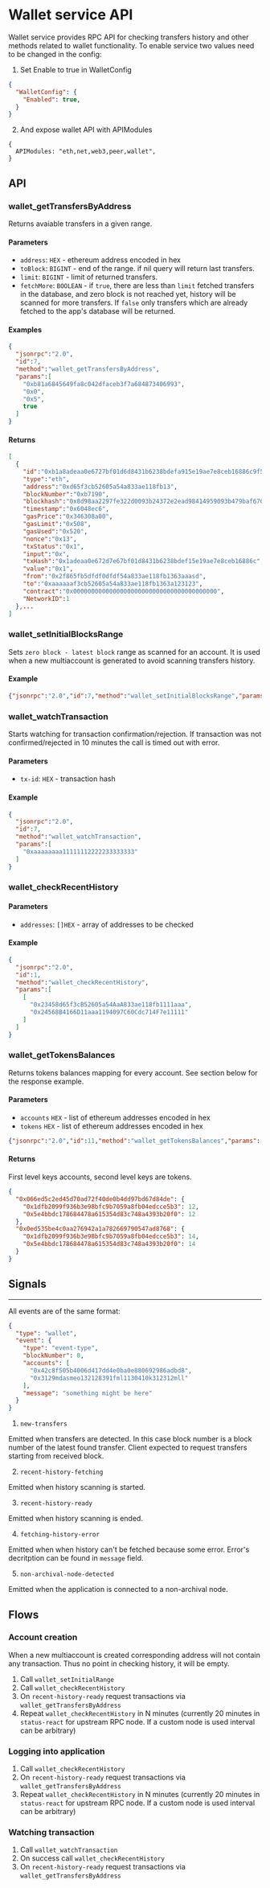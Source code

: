 # Wallet service API

Wallet service provides RPC API for checking transfers history and other methods related to wallet functionality. To enable service two values need to be changed in the config:

1. Set Enable to true in WalletConfig

```json
{
  "WalletConfig": {
    "Enabled": true,
  }
}
```

2. And expose wallet API with APIModules

```
{
  APIModules: "eth,net,web3,peer,wallet",
}
```

## API

### wallet_getTransfersByAddress

Returns avaiable transfers in a given range.

#### Parameters

- `address`: `HEX` - ethereum address encoded in hex
- `toBlock`: `BIGINT` - end of the range. if nil query will return last transfers.
- `limit`: `BIGINT` - limit of returned transfers.
- `fetchMore`: `BOOLEAN` - if `true`, there are less than `limit` fetched transfers in the database, and zero block is not reached yet, history will be scanned for more transfers. If `false` only transfers which are already fetched to the app's database will be returned.

#### Examples

```json
{
  "jsonrpc":"2.0",
  "id":7,
  "method":"wallet_getTransfersByAddress",
  "params":[
    "0xb81a6845649fa8c042dfaceb3f7a684873406993",
    "0x0",
    "0x5",
    true
  ]
}
```

#### Returns

```json
[
  {
    "id":"0xb1a8adeaa0e6727bf01d6d8431b6238bdefa915e19ae7e8ceb16886c9f5e",
    "type":"eth",
    "address":"0xd65f3cb52605a54a833ae118fb13",
    "blockNumber":"0xb7190",
    "blockhash":"0x8d98aa2297fe322d0093b24372e2ead98414959093b479baf670",
    "timestamp":"0x6048ec6",
    "gasPrice":"0x346308a00",
    "gasLimit":"0x508",
    "gasUsed":"0x520",
    "nonce":"0x13",
    "txStatus":"0x1",
    "input":"0x",
    "txHash":"0x1adeaa0e672d7e67bf01d8431b6238bdef15e19ae7e8ceb16886c",
    "value":"0x1",
    "from":"0x2f865fb5dfdf0dfdf54a833ae118fb1363aaasd",
    "to":"0xaaaaaaf3cb52605a54a833ae118fb1363a123123",
    "contract":"0x0000000000000000000000000000000000000000",
    "NetworkID":1
  },...
]
```

### wallet_setInitialBlocksRange

Sets `zero block - latest block` range as scanned for an account. It is used when a new multiaccount is generated to avoid scanning transfers history.

#### Example 

```json
{"jsonrpc":"2.0","id":7,"method":"wallet_setInitialBlocksRange","params":[]}
```

### wallet_watchTransaction

Starts watching for transaction confirmation/rejection. If transaction was not confirmed/rejected in 10 minutes the call is timed out with error.

#### Parameters

- `tx-id`: `HEX` - transaction hash

#### Example

```json
{
  "jsonrpc":"2.0",
  "id":7,
  "method":"wallet_watchTransaction",
  "params":[
    "0xaaaaaaaa11111112222233333333"
  ]
}
```

### wallet_checkRecentHistory

#### Parameters

- `addresses`: `[]HEX` - array of addresses to be checked

#### Example

```json
{
  "jsonrpc":"2.0",
  "id":1,
  "method":"wallet_checkRecentHistory",
  "params":[
    [
      "0x23458d65f3cB52605a54AaA833ae118fb1111aaa",
      "0x24568B4166D11aaa1194097C60Cdc714F7e11111"
    ]
  ]
}
```

### wallet_getTokensBalances

Returns tokens balances mapping for every account. See section below for the response example.

#### Parameters

- `accounts` `HEX` - list of ethereum addresses encoded in hex
- `tokens` `HEX` - list of ethereum addresses encoded in hex

```json
{"jsonrpc":"2.0","id":11,"method":"wallet_getTokensBalances","params":[["0x066ed5c2ed45d70ad72f40de0b4dd97bd67d84de", "0x0ed535be4c0aa276942a1a782669790547ad8768"], ["0x5e4bbdc178684478a615354d83c748a4393b20f0", "0x5e4bbdc178684478a615354d83c748a4393b20f0"]]}
```

#### Returns

First level keys accounts, second level keys are tokens.

```json
{
  "0x066ed5c2ed45d70ad72f40de0b4dd97bd67d84de": {
    "0x1dfb2099f936b3e98bfc9b7059a8fb04edcce5b3": 12,
    "0x5e4bbdc178684478a615354d83c748a4393b20f0": 12
  },
  "0x0ed535be4c0aa276942a1a782669790547ad8768": {
    "0x1dfb2099f936b3e98bfc9b7059a8fb04edcce5b3": 14,
    "0x5e4bbdc178684478a615354d83c748a4393b20f0": 14
  }
}
```


## Signals
-------

All events are of the same format:

```json
{
  "type": "wallet",
  "event": {
    "type": "event-type",
    "blockNumber": 0,
    "accounts": [
      "0x42c8f505b4006d417dd4e0ba0e880692986adbd8",
      "0x3129mdasmeo132128391fml1130410k312312mll"
    ],
    "message": "something might be here"
  }
}
```

1. `new-transfers`

Emitted when transfers are detected. In this case block number is a block number of the latest found transfer.
Client expected to request transfers starting from received block.

2. `recent-history-fetching`

Emitted when history scanning is started.

3. `recent-history-ready`

Emitted when history scanning is ended.

4. `fetching-history-error` 

Emitted when when history can't be fetched because some error. Error's decritption can be found in `message` field.

5. `non-archival-node-detected`

Emitted when the application is connected to a non-archival node.

## Flows

### Account creation

When a new multiaccount is created corresponding address will not contain any transaction. Thus no point in checking history, it will be empty.

1. Call `wallet_setInitialRange` 
2. Call `wallet_checkRecentHistory`
3. On `recent-history-ready` request transactions via `wallet_getTransfersByAddress`
4. Repeat `wallet_checkRecentHistory` in N minutes (currently 20 minutes in `status-react` for upstream RPC node. If a custom node is used interval can be arbitrary)

### Logging into application 
1. Call `wallet_checkRecentHistory`
2. On `recent-history-ready` request transactions via `wallet_getTransfersByAddress`
3. Repeat `wallet_checkRecentHistory` in N minutes (currently 20 minutes in `status-react` for upstream RPC node. If a custom node is used interval can be arbitrary)

### Watching transaction
1. Call `wallet_watchTransaction`
2. On success call `wallet_checkRecentHistory`
3. On `recent-history-ready` request transactions via `wallet_getTransfersByAddress`
